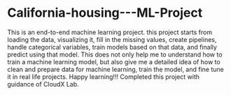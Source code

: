 # California-housing---ML-Project
This is an end-to-end machine learning project. this project starts from loading the data, visualizing it, fill in the missing values, create pipelines, handle categorical variables, train models based on that data, and finally predict using that model.  This does not only help me to understand how to train a machine learning model, but also give me a detailed idea of how to clean and prepare data for machine learning, train the model, and fine tune it in real life projects.  Happy learning!!!
Completed this project with guidance of CloudX Lab.
